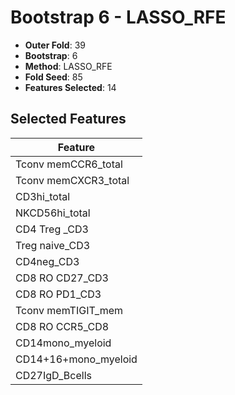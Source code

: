 # Bootstrap 6 - LASSO_RFE

- **Outer Fold**: 39
- **Bootstrap**: 6
- **Method**: LASSO_RFE
- **Fold Seed**: 85
- **Features Selected**: 14

## Selected Features

| Feature |
|---------|
| Tconv memCCR6_total |
| Tconv memCXCR3_total |
| CD3hi_total |
| NKCD56hi_total |
| CD4 Treg _CD3 |
| Treg naive_CD3 |
| CD4neg_CD3 |
| CD8 RO CD27_CD3 |
| CD8 RO PD1_CD3 |
| Tconv memTIGIT_mem |
| CD8 RO CCR5_CD8 |
| CD14mono_myeloid |
| CD14+16+mono_myeloid |
| CD27IgD_Bcells |
